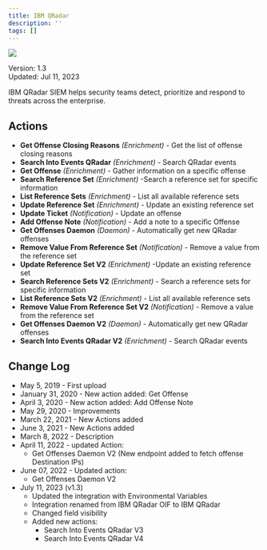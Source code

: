 ```yaml
---
title: IBM QRadar
description: ''
tags: []
---
```


![](/img/platform-services/automation-service/app-central/logos/ibm-qradar.png)

Version: 1.3  
Updated: Jul 11, 2023

IBM QRadar SIEM helps security teams detect, prioritize and respond to threats across the enterprise.

## Actions

* **Get Offense Closing Reasons** *(Enrichment)* - Get the list of offense closing reasons
* **Search Into Events QRadar** *(Enrichment)* - Search QRadar events
* **Get Offense** *(Enrichment)* - Gather information on a specific offense
* **Search Reference Set** *(Enrichment)* -Search a reference set for specific information
* **List Reference Sets** *(Enrichment)* - List all available reference sets
* **Update Reference Set** *(Enrichment)* - Update an existing reference set
* **Update Ticket** *(Notification)* - Update an offense
* **Add Offense Note** *(Notification)* - Add a note to a specific Offense
* **Get Offenses Daemon** *(Daemon)* - Automatically get new QRadar offenses
* **Remove Value From Reference Set** *(Notification)* - Remove a value from the reference set
* **Update Reference Set V2** *(Enrichment)* -Update an existing reference set
* **Search Reference Sets V2** *(Enrichment)* - Search a reference sets for specific information
* **List Reference Sets V2** *(Enrichment)* - List all available reference sets
* **Remove Value From Reference Set V2** *(Notification)* - Remove a value from the reference set
* **Get Offenses Daemon V2** *(Daemon)* - Automatically get new QRadar offenses
* **Search Into Events QRadar V2** *(Enrichment)* - Search QRadar events

## Change Log

* May 5, 2019 - First upload
* January 31, 2020 - New action added: Get Offense
* April 3, 2020 - New action added: Add Offense Note
* May 29, 2020 - Improvements
* March 22, 2021 - New Actions added
* June 3, 2021 - New Actions added
* March 8, 2022 - Description
* April 11, 2022 - updated Action:
	+ Get Offenses Daemon V2 (New endpoint added to fetch offense Destination IPs)
* June 07, 2022 - Updated action:
	+ Get Offenses Daemon V2
* July 11, 2023 (v1.3)
	+ Updated the integration with Environmental Variables
	+ Integration renamed from IBM QRadar OIF to IBM QRadar
	+ Changed field visibility
	+ Added new actions:
		- Search Into Events QRadar V3
		- Search Into Events QRadar V4

